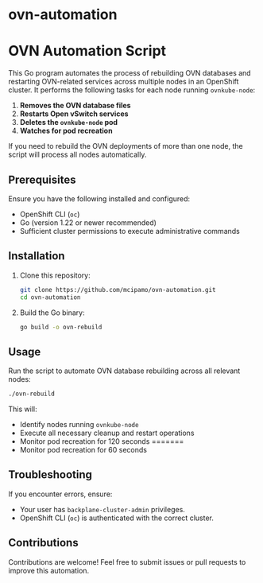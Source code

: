 # ovn-automation

# OVN Automation Script

This Go program automates the process of rebuilding OVN databases and restarting OVN-related services across multiple nodes in an OpenShift cluster. It performs the following tasks for each node running `ovnkube-node`:

1. **Removes the OVN database files**
2. **Restarts Open vSwitch services**
3. **Deletes the `ovnkube-node` pod**
4. **Watches for pod recreation**

If you need to rebuild the OVN deployments of more than one node, the script will process all nodes automatically.

## Prerequisites

Ensure you have the following installed and configured:

- OpenShift CLI (`oc`)
- Go (version 1.22 or newer recommended)
- Sufficient cluster permissions to execute administrative commands

## Installation

1. Clone this repository:
   ```sh
   git clone https://github.com/mcipamo/ovn-automation.git
   cd ovn-automation
   ```
2. Build the Go binary:
   ```sh
   go build -o ovn-rebuild
   ```

## Usage

Run the script to automate OVN database rebuilding across all relevant nodes:

```sh
./ovn-rebuild
```

This will:
- Identify nodes running `ovnkube-node`
- Execute all necessary cleanup and restart operations
- Monitor pod recreation for 120 seconds
=======
- Monitor pod recreation for 60 seconds

## Troubleshooting

If you encounter errors, ensure:
- Your user has `backplane-cluster-admin` privileges.
- OpenShift CLI (`oc`) is authenticated with the correct cluster.

## Contributions

Contributions are welcome! Feel free to submit issues or pull requests to improve this automation.
